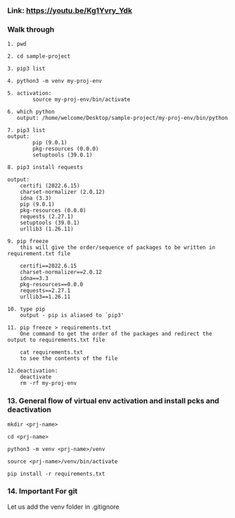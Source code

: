 ### Link: https://youtu.be/Kg1Yvry_Ydk


### Walk through
    1. pwd

    2. cd sample-project

    3. pip3 list

    4. python3 -m venv my-proj-env

    5. activation: 
            source my-proj-env/bin/activate

    6. which python
       output: /home/welcome/Desktop/sample-project/my-proj-env/bin/python

    7. pip3 list
    output: 
            pip (9.0.1)
            pkg-resources (0.0.0)
            setuptools (39.0.1)

    8. pip3 install requests
    
    output: 
        certifi (2022.6.15)
        charset-normalizer (2.0.12)
        idna (3.3)
        pip (9.0.1)
        pkg-resources (0.0.0)
        requests (2.27.1)
        setuptools (39.0.1)
        urllib3 (1.26.11)

    9. pip freeze  
        this will give the order/sequence of packages to be written in requirement.txt file

        certifi==2022.6.15
        charset-normalizer==2.0.12
        idna==3.3
        pkg-resources==0.0.0
        requests==2.27.1
        urllib3==1.26.11

    10. type pip
        output - pip is aliased to `pip3'

    11. pip freeze > requirements.txt
        One command to get the order of the packages and redirect the output to requirements.txt file

        cat requirements.txt 
        to see the contents of the file

    12.deactivation: 
        deactivate 
        rm -rf my-proj-env

### 13. General flow of virtual env activation and install pcks and deactivation
    mkdir <prj-name>

    cd <prj-name>

    python3 -m venv <prj-name>/venv

    source <prj-name>/venv/bin/activate

    pip install -r requirements.txt

### 14. Important For git

Let us add the venv folder in .gitignore 



